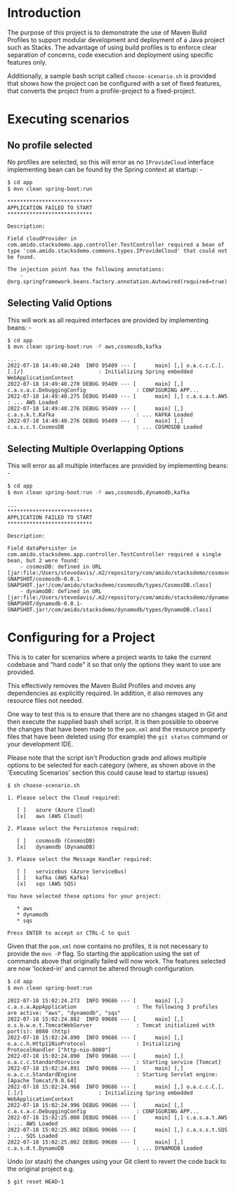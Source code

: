 # Introduction

The purpose of this project is to demonstrate the use of Maven Build Profiles to support modular 
development and deployment of a Java project such as Stacks. The advantage of using build profiles is 
to enforce clear separation of concerns, code execution and deployment using specific features only.

Additionally, a sample bash script called `choose-scenario.sh` is provided that shows how the project
can be configured with a set of fixed features, that converts the project from a profile-project to 
a fixed-project.

# Executing scenarios

## No profile selected

No profiles are selected, so this will error as no `IProvideCloud` interface implementing bean can 
be found by the Spring context at startup: -

```bash
$ cd app
$ mvn clean spring-boot:run
```

```
***************************
APPLICATION FAILED TO START
***************************

Description:

Field cloudProvider in com.amido.stacksdemo.app.controller.TestController required a bean of type 'com.amido.stacksdemo.commons.types.IProvideCloud' that could not be found.

The injection point has the following annotations:
	- @org.springframework.beans.factory.annotation.Autowired(required=true)
```

## Selecting Valid Options

This will work as all required interfaces are provided by implementing beans: -

```bash
$ cd app
$ mvn clean spring-boot:run -P aws,cosmosdb,kafka
```
```
...
2022-07-18 14:49:40.240  INFO 95409 --- [      main] [,] o.a.c.c.C.[.[.[/]                        : Initializing Spring embedded WebApplicationContext
2022-07-18 14:49:40.270 DEBUG 95409 --- [      main] [,] c.a.s.a.c.DebuggingConfig                : CONFIGURING APP...
2022-07-18 14:49:40.275 DEBUG 95409 --- [      main] [,] c.a.s.a.t.AWS                            : ... AWS Loaded
2022-07-18 14:49:40.276 DEBUG 95409 --- [      main] [,] c.a.s.k.t.Kafka                          : ... KAFKA Loaded
2022-07-18 14:49:40.276 DEBUG 95409 --- [      main] [,] c.a.s.c.t.CosmosDB                       : ... COSMOSDB Loaded
```

## Selecting Multiple Overlapping Options

This will error as all multiple interfaces are provided by implementing beans: -

```bash
$ cd app
$ mvn clean spring-boot:run -P aws,cosmosdb,dynamodb,kafka
```
```
...
***************************
APPLICATION FAILED TO START
***************************

Description:

Field dataPersister in com.amido.stacksdemo.app.controller.TestController required a single bean, but 2 were found:
	- cosmosDB: defined in URL [jar:file:/Users/stevedavis/.m2/repository/com/amido/stacksdemo/cosmosdb/0.0.1-SNAPSHOT/cosmosdb-0.0.1-SNAPSHOT.jar!/com/amido/stacksdemo/cosmosdb/types/CosmosDB.class]
	- dynamoDB: defined in URL [jar:file:/Users/stevedavis/.m2/repository/com/amido/stacksdemo/dynamodb/0.0.1-SNAPSHOT/dynamodb-0.0.1-SNAPSHOT.jar!/com/amido/stacksdemo/dynamodb/types/DynamoDB.class]

```

# Configuring for a Project

This is to cater for scenarios where a project wants to take the current codebase and "hard code" it
so that only the options they want to use are provided.

This effectively removes the Maven Build Profiles and moves any dependencies as explicitly required. In 
addition, it also removes any resource files not needed.

One way to test this is to ensure that there are no changes staged in Git and then execute the supplied
bash shell script. It is then possible to observe the changes that have been made to the `pom.xml` and the
resource property files that have been deleted using (for example) the `git status` command or your 
development IDE.

Please note that the script isn't Production grade and allows multiple options to be selected for each
category (where, as shown above in the 'Executing Scenarios' section this could cause lead to startup issues)

```
$ sh choose-scenario.sh

1. Please select the Cloud required:

   [ ]   azure (Azure Cloud)
   [x]   aws (AWS Cloud)

2. Please select the Persistence required:

   [ ]   cosmosdb (CosmosDB)
   [x]   dynamodb (DynamoDB)

3. Please select the Message Handler required:

   [ ]   servicebus (Azure ServiceBus)
   [ ]   kafka (AWS Kafka)
   [x]   sqs (AWS SQS)

You have selected these options for your project:

   * aws
   * dynamodb
   * sqs

Press ENTER to accept or CTRL-C to quit
```

Given that the `pom.xml` now contains no profiles, it is not necessary to provide the `mvn -P` flag. So
starting the application using the set of commands above that originally failed will now work. The
features selected are now 'locked-in' and cannot be altered through configuration.

```bash
$ cd app
$ mvn clean spring-boot:run
```

```
2022-07-18 15:02:24.273  INFO 99686 --- [      main] [,] c.a.s.a.AppApplication                   : The following 3 profiles are active: "aws", "dynamodb", "sqs"
2022-07-18 15:02:24.882  INFO 99686 --- [      main] [,] o.s.b.w.e.t.TomcatWebServer              : Tomcat initialized with port(s): 8080 (http)
2022-07-18 15:02:24.890  INFO 99686 --- [      main] [,] o.a.c.h.Http11NioProtocol                : Initializing ProtocolHandler ["http-nio-8080"]
2022-07-18 15:02:24.890  INFO 99686 --- [      main] [,] o.a.c.c.StandardService                  : Starting service [Tomcat]
2022-07-18 15:02:24.891  INFO 99686 --- [      main] [,] o.a.c.c.StandardEngine                   : Starting Servlet engine: [Apache Tomcat/9.0.64]
2022-07-18 15:02:24.968  INFO 99686 --- [      main] [,] o.a.c.c.C.[.[.[/]                        : Initializing Spring embedded WebApplicationContext
2022-07-18 15:02:24.996 DEBUG 99686 --- [      main] [,] c.a.s.a.c.DebuggingConfig                : CONFIGURING APP...
2022-07-18 15:02:25.000 DEBUG 99686 --- [      main] [,] c.a.s.a.t.AWS                            : ... AWS Loaded
2022-07-18 15:02:25.002 DEBUG 99686 --- [      main] [,] c.a.s.s.t.SQS                            : ... SQS Loaded
2022-07-18 15:02:25.002 DEBUG 99686 --- [      main] [,] c.a.s.d.t.DynamoDB                       : ... DYNAMODB Loaded
```

Undo (or stash) the changes using your Git client to revert the code back to the original project e.g.

```bash
$ git reset HEAD~1
```